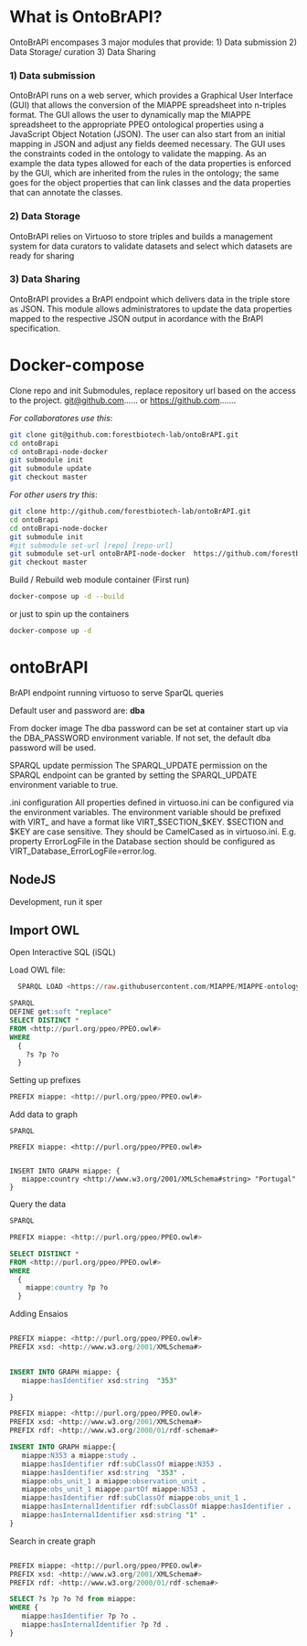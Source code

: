 # What is OntoBrAPI?
OntoBrAPI encompases 3 major modules that provide: 1) Data submission 2) Data Storage/ curation 3) Data Sharing

### 1) Data submission
OntoBrAPI runs on a web server, which provides a Graphical User Interface (GUI) that allows the conversion of the MIAPPE spreadsheet into n-triples format. The GUI allows the user to dynamically map the MIAPPE spreadsheet to the appropriate PPEO ontological properties using a JavaScript Object Notation (JSON). The user can also start from an initial mapping in JSON and adjust any fields deemed necessary. The GUI uses the constraints coded in the ontology to validate the mapping. As an example the data types allowed for each of the data properties is enforced by the GUI, which are inherited from the rules in the ontology; the same goes for the object properties that can link classes and the data properties that can annotate the classes.

### 2) Data Storage 
OntoBrAPI relies on Virtuoso to store triples and builds a management system for data curators to validate datasets and select which datasets are ready for sharing

### 3) Data Sharing
OntoBrAPI provides a BrAPI endpoint which delivers data in the triple store as JSON. This module allows administratores to update the data properties mapped to the respective JSON output in acordance with the BrAPI specification. 



# Docker-compose 

Clone repo and init Submodules, replace repository url based on the access to the project. git@github.com...... or https://github.com.......

*For collaboratores use this*:
``` bash
git clone git@github.com:forestbiotech-lab/ontoBrAPI.git
cd ontoBrapi
cd ontoBrapi-node-docker
git submodule init
git submodule update
git checkout master
``` 
*For other users try this*:
``` bash
git clone http://github.com/forestbiotech-lab/ontoBrAPI.git
cd ontoBrapi
cd ontoBrapi-node-docker
git submodule init
#git submodule set-url [repo] [repo-url]
git submodule set-url ontoBrAPI-node-docker  https://github.com/forestbiotech-lab/ontoBrAPI-node-docker.git
git checkout master
``` 

Build / Rebuild web module container (First run)
``` bash
docker-compose up -d --build
```
or just to spin up the containers

``` bash
docker-compose up -d
```

# ontoBrAPI
BrAPI endpoint running virtuoso to serve SparQL queries


Default user and password are: **dba** 

From docker image
The dba password can be set at container start up via the DBA_PASSWORD environment variable. If not set, the default dba password will be used.

SPARQL update permission
The SPARQL_UPDATE permission on the SPARQL endpoint can be granted by setting the SPARQL_UPDATE environment variable to true.

.ini configuration
All properties defined in virtuoso.ini can be configured via the environment variables. The environment variable should be prefixed with VIRT_ and have a format like VIRT_$SECTION_$KEY. $SECTION and $KEY are case sensitive. They should be CamelCased as in virtuoso.ini. E.g. property ErrorLogFile in the Database section should be configured as VIRT_Database_ErrorLogFile=error.log.

## NodeJS
Development, run it sper

## Import OWL

Open Interactive SQL (iSQL)

Load OWL file:
```SQL
  SPARQL LOAD <https://raw.githubusercontent.com/MIAPPE/MIAPPE-ontology/master/PPEO.owl>;
```



``` SQL
SPARQL
DEFINE get:soft "replace" 
SELECT DISTINCT * 
FROM <http://purl.org/ppeo/PPEO.owl#> 
WHERE 
  {
    ?s ?p ?o
  }
```

Setting up prefixes

``` SQL
PREFIX miappe: <http://purl.org/ppeo/PPEO.owl#>
```


Add data to graph

```
SPARQL

PREFIX miappe: <http://purl.org/ppeo/PPEO.owl#>

 
INSERT INTO GRAPH miappe: {
   miappe:country <http://www.w3.org/2001/XMLSchema#string> "Portugal"
}
```


Query the data
``` SQL
SPARQL

PREFIX miappe: <http://purl.org/ppeo/PPEO.owl#>

SELECT DISTINCT * 
FROM <http://purl.org/ppeo/PPEO.owl#> 
WHERE 
  {
    miappe:country ?p ?o
  }
```

Adding Ensaios

``` SQL

PREFIX miappe: <http://purl.org/ppeo/PPEO.owl#>
PREFIX xsd: <http://www.w3.org/2001/XMLSchema#>
 

INSERT INTO GRAPH miappe: {
   miappe:hasIdentifier xsd:string  "353"

}
```

``` SQL
PREFIX miappe: <http://purl.org/ppeo/PPEO.owl#>
PREFIX xsd: <http://www.w3.org/2001/XMLSchema#>
PREFIX rdf: <http://www.w3.org/2000/01/rdf-schema#> 

INSERT INTO GRAPH miappe:{
   miappe:N353 a miappe:study . 
   miappe:hasIdentifier rdf:subClassOf miappe:N353 .
   miappe:hasIdentifier xsd:string  "353" .
   miappe:obs_unit_1 a miappe:observation_unit .   
   miappe:obs_unit_1 miappe:partOf miappe:N353 .
   miappe:hasIdentifier rdf:subClassOf miappe:obs_unit_1 .
   miappe:hasInternalIdentifier rdf:subClassOf miappe:hasIdentifier .
   miappe:hasInternalIdentifier xsd:string "1" .
}
```

Search in create graph

``` sql

PREFIX miappe: <http://purl.org/ppeo/PPEO.owl#>
PREFIX xsd: <http://www.w3.org/2001/XMLSchema#>
PREFIX rdf: <http://www.w3.org/2000/01/rdf-schema#> 

SELECT ?s ?p ?o ?d from miappe:
WHERE {
   miappe:hasIdentifier ?p ?o .
   miappe:hasInternalIdentifier ?p ?d .
}

```
